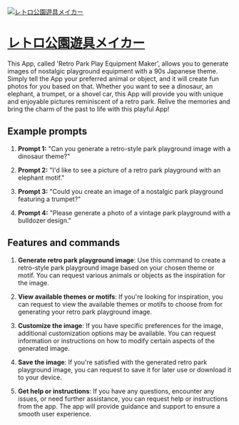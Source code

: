[![レトロ公園遊具メイカー](https://files.oaiusercontent.com/file-SwnU28Iz2l5VHIkrbJsQTSYB?se=2123-10-17T00%3A20%3A15Z&sp=r&sv=2021-08-06&sr=b&rscc=max-age%3D31536000%2C%20immutable&rscd=attachment%3B%20filename%3D57ca1315-e558-4c4c-bb3a-f64b4cac9e36.png&sig=TjQwlyN4AJD4kUAQlLhR/qizaM9OZnV/8zgp2SxEHj0%3D)](https://chat.openai.com/g/g-SxxGtYoYY-retorogong-yuan-you-ju-meika)

# [レトロ公園遊具メイカー](https://chat.openai.com/g/g-SxxGtYoYY-retorogong-yuan-you-ju-meika)

This App, called 'Retro Park Play Equipment Maker', allows you to generate images of nostalgic playground equipment with a 90s Japanese theme. Simply tell the App your preferred animal or object, and it will create fun photos for you based on that. Whether you want to see a dinosaur, an elephant, a trumpet, or a shovel car, this App will provide you with unique and enjoyable pictures reminiscent of a retro park. Relive the memories and bring the charm of the past to life with this playful App!

## Example prompts

1. **Prompt 1:** "Can you generate a retro-style park playground image with a dinosaur theme?"

2. **Prompt 2:** "I'd like to see a picture of a retro park playground with an elephant motif."

3. **Prompt 3:** "Could you create an image of a nostalgic park playground featuring a trumpet?"

4. **Prompt 4:** "Please generate a photo of a vintage park playground with a bulldozer design."

## Features and commands

1. **Generate retro park playground image**: Use this command to create a retro-style park playground image based on your chosen theme or motif. You can request various animals or objects as the inspiration for the image.

2. **View available themes or motifs**: If you're looking for inspiration, you can request to view the available themes or motifs to choose from for generating your retro park playground image.

3. **Customize the image**: If you have specific preferences for the image, additional customization options may be available. You can request information or instructions on how to modify certain aspects of the generated image.

4. **Save the image**: If you're satisfied with the generated retro park playground image, you can request to save it for later use or download it to your device.

5. **Get help or instructions**: If you have any questions, encounter any issues, or need further assistance, you can request help or instructions from the app. The app will provide guidance and support to ensure a smooth user experience.